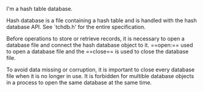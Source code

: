 I'm a hash table database.

Hash database is a file containing a hash table and is handled with the hash database API. See `tchdb.h' for the entire specification.

Before operations to store or retrieve records, it is necessary to open a database file and connect the hash database object to it.  ==open:== used to open a database file and the ==close== is used to close the database file. 

To avoid data missing or corruption, it is important to close every database file when it is no longer in use. It is forbidden for multible database objects in a process to open the same database at the same time.